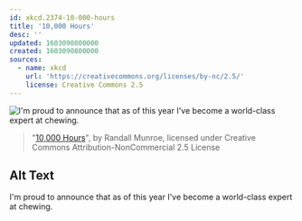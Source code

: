 ```yaml
---
id: xkcd.2374-10-000-hours
title: '10,000 Hours'
desc: ''
updated: 1603090800000
created: 1603090800000
sources:
  - name: xkcd
    url: 'https://creativecommons.org/licenses/by-nc/2.5/'
    license: Creative Commons 2.5
---
```

![I'm proud to announce that as of this year I've become a world-class expert at chewing.](https://imgs.xkcd.com/comics/10000_hours.png)
> "[10,000 Hours](https://xkcd.com/2374/)", by Randall Munroe, licensed under Creative Commons Attribution-NonCommercial 2.5 License

## Alt Text
I'm proud to announce that as of this year I've become a world-class expert at chewing.
